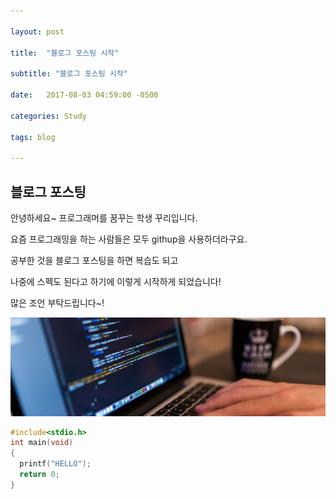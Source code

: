 ```yaml
---

layout: post

title:  "블로그 포스팅 시작"

subtitle: "블로그 포스팅 시작"

date:   2017-08-03 04:59:00 -0500

categories: Study

tags: blog

---
```


## 블로그 포스팅
안녕하세요~ 프로그래머를 꿈꾸는 학생 꾸리입니다.

요즘 프로그래밍을 하는 사람들은 모두 githup을 사용하더라구요.

공부한 것을 블로그 포스팅을 하면 복습도 되고 

나중에 스펙도 된다고 하기에 이렇게 시작하게 되었습니다!

많은 조언 부탁드립니다~!


![image](/image/test.jpg)

``` cpp
#include<stdio.h>
int main(void)
{
  printf("HELLO");
  return 0;
}
```


